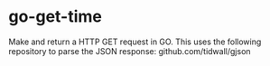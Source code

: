 # go-get-time
Make and return a HTTP GET request in GO. This uses the following repository to parse the JSON response: 
github.com/tidwall/gjson
